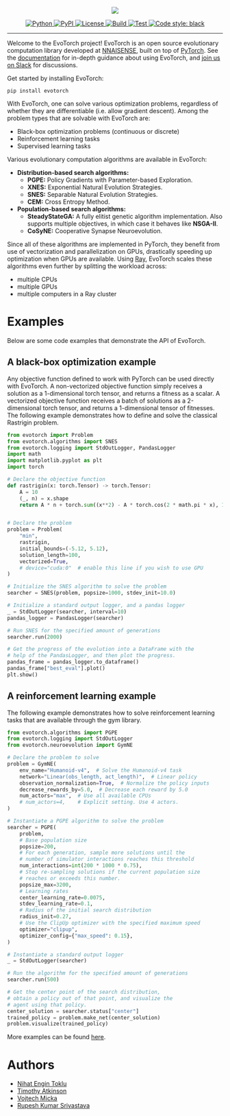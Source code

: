 <p align="center">
    <a href="https://evotorch.ai" rel="nofollow">
        <img src="https://raw.githubusercontent.com/nnaisense/evotorch/master/docs/assets/evotorch.svg" />
    </a>
</p>

<div align="center">
    <a href="https://www.python.org/" rel="nofollow">
        <img src="https://img.shields.io/pypi/pyversions/evotorch" alt="Python" />
    </a>
    <a href="https://pypi.org/project/evotorch/" rel="nofollow">
        <img src="https://img.shields.io/pypi/v/evotorch" alt="PyPI" />
    </a>
    <a href="https://github.com/nnaisense/evotorch/blob/master/LICENSE" rel="nofollow">
        <img src="https://img.shields.io/pypi/l/evotorch" alt="License" />
    </a>
    <a href="https://docs.evotorch.ai" rel="nofollow">
        <img src="https://github.com/nnaisense/evotorch/actions/workflows/docs.yaml/badge.svg" alt="Build" />
    </a>
    <a href="https://github.com/nnaisense/evotorch/actions/workflows/test.yaml" rel="nofollow">
        <img src="https://github.com/nnaisense/evotorch/actions/workflows/test.yaml/badge.svg" alt="Test" />
    </a>
    <a href="https://github.com/psf/black" rel="nofollow">
        <img src="https://img.shields.io/badge/code%20style-black-000000.svg" alt="Code style: black" />
    </a>
</div>

---

Welcome to the EvoTorch project!
EvoTorch is an open source evolutionary computation library developed at [NNAISENSE](https://nnaisense.com), built on top of [PyTorch](https://pytorch.org/).
See the [documentation](https://docs.evotorch.ai) for in-depth guidance about using EvoTorch, and [join us on Slack](https://join.slack.com/t/evotorch/shared_invite/zt-1hcj9prrl-wQBMX4JtaB6WdGKSDjZGXw) for discussions.

Get started by installing EvoTorch:
```
pip install evotorch
```

With EvoTorch, one can solve various optimization problems, regardless of whether they are differentiable (i.e. allow gradient descent). Among the problem types that are solvable with EvoTorch are:
- Black-box optimization problems (continuous or discrete)
- Reinforcement learning tasks
- Supervised learning tasks

Various evolutionary computation algorithms are available in EvoTorch:
- **Distribution-based search algorithms:**
    - **PGPE:** Policy Gradients with Parameter-based Exploration.
    - **XNES:** Exponential Natural Evolution Strategies.
    - **SNES:** Separable Natural Evolution Strategies.
    - **CEM:** Cross Entropy Method.
- **Population-based search algorithms:**
    - **SteadyStateGA:** A fully elitist genetic algorithm implementation. Also supports multiple objectives, in which case it behaves like **NSGA-II**.
    - **CoSyNE:** Cooperative Synapse Neuroevolution.

Since all of these algorithms are implemented in PyTorch, they benefit from use of vectorization and parallelization on GPUs, drastically speeding up optimization when GPUs are available.
Using [Ray](https://github.com/ray-project/ray), EvoTorch scales these algorithms even further by splitting the workload across:
- multiple CPUs
- multiple GPUs
- multiple computers in a Ray cluster

# Examples

Below are some code examples that demonstrate the API of EvoTorch.

## A black-box optimization example

Any objective function defined to work with PyTorch can be used directly with EvoTorch.
A non-vectorized objective function simply receives a solution as a 1-dimensional torch tensor, and returns a fitness as a scalar.
A vectorized objective function receives a batch of solutions as a 2-dimensional torch tensor, and returns a 1-dimensional tensor of fitnesses.
The following example demonstrates how to define and solve the classical Rastrigin problem.

```python
from evotorch import Problem
from evotorch.algorithms import SNES
from evotorch.logging import StdOutLogger, PandasLogger
import math
import matplotlib.pyplot as plt
import torch

# Declare the objective function
def rastrigin(x: torch.Tensor) -> torch.Tensor:
    A = 10
    (_, n) = x.shape
    return A * n + torch.sum((x**2) - A * torch.cos(2 * math.pi * x), 1)


# Declare the problem
problem = Problem(
    "min",
    rastrigin,
    initial_bounds=(-5.12, 5.12),
    solution_length=100,
    vectorized=True,
    # device="cuda:0"  # enable this line if you wish to use GPU
)

# Initialize the SNES algorithm to solve the problem
searcher = SNES(problem, popsize=1000, stdev_init=10.0)

# Initialize a standard output logger, and a pandas logger
_ = StdOutLogger(searcher, interval=10)
pandas_logger = PandasLogger(searcher)

# Run SNES for the specified amount of generations
searcher.run(2000)

# Get the progress of the evolution into a DataFrame with the
# help of the PandasLogger, and then plot the progress.
pandas_frame = pandas_logger.to_dataframe()
pandas_frame["best_eval"].plot()
plt.show()
```

## A reinforcement learning example

The following example demonstrates how to solve reinforcement learning tasks that are available through the gym library.

```python
from evotorch.algorithms import PGPE
from evotorch.logging import StdOutLogger
from evotorch.neuroevolution import GymNE

# Declare the problem to solve
problem = GymNE(
    env_name="Humanoid-v4",  # Solve the Humanoid-v4 task
    network="Linear(obs_length, act_length)",  # Linear policy
    observation_normalization=True,  # Normalize the policy inputs
    decrease_rewards_by=5.0,  # Decrease each reward by 5.0
    num_actors="max",  # Use all available CPUs
    # num_actors=4,    # Explicit setting. Use 4 actors.
)

# Instantiate a PGPE algorithm to solve the problem
searcher = PGPE(
    problem,
    # Base population size
    popsize=200,
    # For each generation, sample more solutions until the
    # number of simulator interactions reaches this threshold
    num_interactions=int(200 * 1000 * 0.75),
    # Stop re-sampling solutions if the current population size
    # reaches or exceeds this number.
    popsize_max=3200,
    # Learning rates
    center_learning_rate=0.0075,
    stdev_learning_rate=0.1,
    # Radius of the initial search distribution
    radius_init=0.27,
    # Use the ClipUp optimizer with the specified maximum speed
    optimizer="clipup",
    optimizer_config={"max_speed": 0.15},
)

# Instantiate a standard output logger
_ = StdOutLogger(searcher)

# Run the algorithm for the specified amount of generations
searcher.run(500)

# Get the center point of the search distribution,
# obtain a policy out of that point, and visualize the
# agent using that policy.
center_solution = searcher.status["center"]
trained_policy = problem.make_net(center_solution)
problem.visualize(trained_policy)
```

More examples can be found [here](examples/).

# Authors

- [Nihat Engin Toklu](https://github.com/engintoklu)
- [Timothy Atkinson](https://github.com/NaturalGradient)
- [Vojtech Micka](https://github.com/Higgcz)
- [Rupesh Kumar Srivastava](https://github.com/flukeskywalker)
